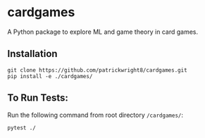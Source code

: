 # cardgames
A Python package to explore ML and game theory in card games.

## Installation
```
git clone https://github.com/patrickwright8/cardgames.git
pip install -e ./cardgames/
```

## To Run Tests:
Run the following command from root directory `/cardgames/`:
```
pytest ./
```
